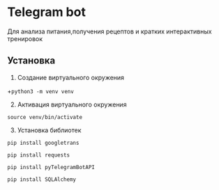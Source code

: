 # Telegram bot
Для анализа питания,получения рецептов и кратких интерактивных тренировок

## Установка
1. Создание виртуального окружения

+```python3 -m venv venv```

2. Активация виртуального окружения

```source venv/bin/activate```

3. Установка библиотек

```pip install googletrans```

```pip install requests```

```pip install pyTelegramBotAPI```

```pip install SQLAlchemy```




